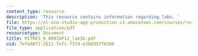 ```yaml
---
content_type: resource
description: 'This resource contains information regarding labs. '
file: https://ol-ocw-studio-app-production.s3.amazonaws.com/courses/res-6-009-how-to-process-analyze-and-visualize-data-january-iap-2012/7efe00f12b11fefc7374e366957f63b0_MITRES_6_009IAP12_lab3b.pdf
file_type: application/pdf
resourcetype: Document
title: MITRES_6_009IAP12_lab3b.pdf
uid: 7efe00f1-2b11-fefc-7374-e366957f63b0
---
```

